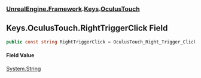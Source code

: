 ### [UnrealEngine.Framework](UnrealEngine_Framework.md 'UnrealEngine.Framework').[Keys](Keys.md 'UnrealEngine.Framework.Keys').[OculusTouch](Keys_OculusTouch.md 'UnrealEngine.Framework.Keys.OculusTouch')
## Keys.OculusTouch.RightTriggerClick Field
```csharp
public const string RightTriggerClick = OculusTouch_Right_Trigger_Click;
```
#### Field Value
[System.String](https://docs.microsoft.com/en-us/dotnet/api/System.String 'System.String')
